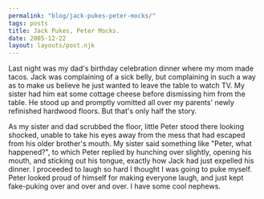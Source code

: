 ```yaml
---
permalink: "blog/jack-pukes-peter-mocks/"
tags: posts
title: Jack Pukes, Peter Mocks.
date: 2005-12-22
layout: layouts/post.njk
---
```


Last night was my dad's birthday celebration dinner where my mom made tacos. Jack was complaining of a sick belly, but complaining in such a way as to make us believe he just wanted to leave the table to watch TV. My sister had him eat some cottage cheese before dismissing him from the table. He stood up and promptly vomitted all over my parents' newly refinished hardwood floors. But that's only half the story. 

As my sister and dad scrubbed the floor, little Peter stood there looking shocked, unable to take his eyes away from the mess that had escaped from his older brother's mouth. My sister said something like "Peter, what happened?", to which Peter replied by hunching over slightly, opening his mouth, and sticking out his tongue, exactly how Jack had just expelled his dinner. I proceeded to laugh so hard I thought I was going to puke myself. Peter looked proud of himself for making everyone laugh, and just kept fake-puking over and over and over. I have some cool nephews.